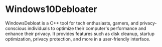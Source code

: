 # Windows10Debloater
 WindowsDebloat is a C++ tool for tech enthusiasts, gamers, and privacy-conscious individuals to optimize their computer's performance and enhance their privacy. It provides features such as disk cleanup, startup optimization, privacy protection, and more in a user-friendly interface.
